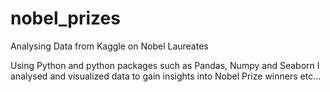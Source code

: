 # nobel_prizes
Analysing Data from Kaggle on Nobel Laureates

Using Python and python packages such as Pandas, Numpy and Seaborn
I analysed and visualized data to gain insights into Nobel Prize winners etc...
